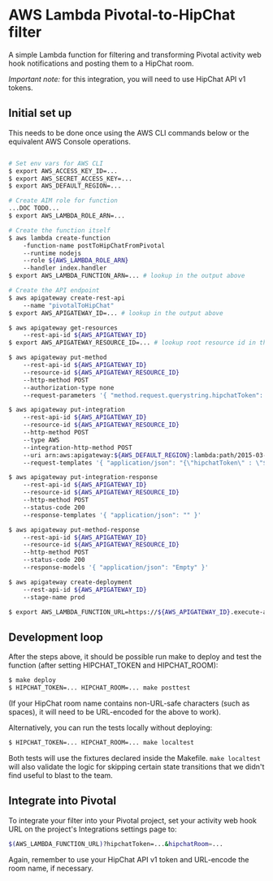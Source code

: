 # AWS Lambda Pivotal-to-HipChat filter

A simple Lambda function for filtering and transforming Pivotal activity web hook notifications and posting them to a HipChat room.

*Important note:* for this integration, you will need to use HipChat API v1 tokens.  

## Initial set up

This needs to be done once using the AWS CLI commands below or the equivalent AWS Console operations.

```bash

# Set env vars for AWS CLI
$ export AWS_ACCESS_KEY_ID=...
$ export AWS_SECRET_ACCESS_KEY=...
$ export AWS_DEFAULT_REGION=...

# Create AIM role for function
...DOC TODO...
$ export AWS_LAMBDA_ROLE_ARN=...

# Create the function itself
$ aws lambda create-function 
	-function-name postToHipChatFromPivotal 
	--runtime nodejs 
	--role ${AWS_LAMBDA_ROLE_ARN} 
	--handler index.handler
$ export AWS_LAMBDA_FUNCTION_ARN=... # lookup in the output above

# Create the API endpoint
$ aws apigateway create-rest-api 
	--name "pivotalToHipChat"
$ export AWS_APIGATEWAY_ID=... # lookup in the output above

$ aws apigateway get-resources 
	--rest-api-id ${AWS_APIGATEWAY_ID}
$ export AWS_APIGATEWAY_RESOURCE_ID=... # lookup root resource id in the output above

$ aws apigateway put-method 
	--rest-api-id ${AWS_APIGATEWAY_ID} 
	--resource-id ${AWS_APIGATEWAY_RESOURCE_ID} 
	--http-method POST 
	--authorization-type none 
	--request-parameters '{ "method.request.querystring.hipchatToken": false, "method.request.querystring.hipchatRoom": false }'

$ aws apigateway put-integration 
	--rest-api-id ${AWS_APIGATEWAY_ID} 
	--resource-id ${AWS_APIGATEWAY_RESOURCE_ID} 
	--http-method POST 
	--type AWS 
	--integration-http-method POST 
	--uri arn:aws:apigateway:${AWS_DEFAULT_REGION}:lambda:path/2015-03-31/functions/${AWS_LAMBDA_FUNCTION_ARN}/invocations 
	--request-templates '{ "application/json": "{\"hipchatToken\" : \"$util.urlDecode($input.params('\''hipchatToken'\''))\", \"hipchatRoom\" : \"$util.urlDecode($input.params('\''hipchatRoom'\''))\", \"activity\" : $input.json('\''$'\'')}"}'

$ aws apigateway put-integration-response 
	--rest-api-id ${AWS_APIGATEWAY_ID} 
	--resource-id ${AWS_APIGATEWAY_RESOURCE_ID} 
	--http-method POST 
	--status-code 200 
	--response-templates '{ "application/json": "" }'

$ aws apigateway put-method-response 
	--rest-api-id ${AWS_APIGATEWAY_ID} 
	--resource-id ${AWS_APIGATEWAY_RESOURCE_ID} 
	--http-method POST 
	--status-code 200 
	--response-models '{ "application/json": "Empty" }'

$ aws apigateway create-deployment 
	--rest-api-id ${AWS_APIGATEWAY_ID} 
    --stage-name prod

$ export AWS_LAMBDA_FUNCTION_URL=https://${AWS_APIGATEWAY_ID}.execute-api.${AWS_DEFAULT_REGION}.amazonaws.com/prod
```

## Development loop

After the steps above, it should be possible run make to deploy and test the function (after setting HIPCHAT_TOKEN and HIPCHAT_ROOM):

```bash
$ make deploy
$ HIPCHAT_TOKEN=... HIPCHAT_ROOM=... make posttest
```

(If your HipChat room name contains non-URL-safe characters (such as spaces), it will need to be URL-encoded for the above to work).

Alternatively, you can run the tests locally without deploying:

```bash
$ HIPCHAT_TOKEN=... HIPCHAT_ROOM=... make localtest
```

Both tests will use the fixtures declared inside the Makefile.  ```make localtest``` will also validate the logic for skipping certain state transitions that we didn't find useful to blast to the team.

## Integrate into Pivotal

To integrate your filter into your Pivotal project, set your activity web hook URL on the project's Integrations settings page to:

```bash
$(AWS_LAMBDA_FUNCTION_URL)?hipchatToken=...&hipchatRoom=...
```

Again, remember to use your HipChat API v1 token and URL-encode the room name, if necessary.



